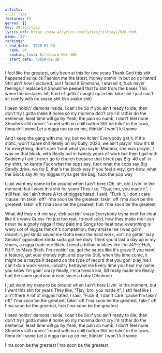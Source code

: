 ```yaml
---
artists:
- Lil Tjay
features: []
genres: []
key: 20-lil-tjay
lyrics_url: https://www.azlyrics.com/lyrics/liltjay/2020.html
name: '20'
rankings:
- end_date: '2020-01-24'
  rank: 94
  ranking_list: Billboard Hot 100
  start_date: '2020-01-18'
---
```


I feel like the greatest, only been at this for two years
Thank God this shit happened so quick
Fashion me the latest, money comin' in but so do hatred
Shit ain't how I pictured, but I faced it
Emotions, I erased it, fuck havin' feelings, I replaced it
Should've peeped that fu shit from the bases
This when the mistakes hit, tired of gettin' caught up in this fake shit
I just can't sit comfy with no snake shit (No snake shit)

I been holdin' demons inside, I can't lie
So if you ain't ready to die, then don't try
I gotta make it home so my momma don't cry
I'd rather do the sentence, least time will go by
Yeah, the pain so numb, I don't feel none
Shooters still runnin' 'round with no chill button
Still be totin' in the town, finna drill some
Let a nigga run up on me, thinkin' I won't kill some

And I keep the gang with me, try, but we itchin'
Everybody get it, if it's static, won't spare shit
Really on my bully, 2020, we ain't playin'
Now it's lit for everything, don't care 'bout what you sayin'
Momma, she was prayin', I was on that block, with
Really put in twenty years of work but then I got with
Suddenly I ain't never go to church because that block pay
Big .40 cal' in my shirt, no karate
Fuck what the opps say, fuck what the cops say
Big Smelly drive, we for E, that's the block way
If you feel a way, grrt-bow, what the Glock say
All my niggas tryna get the bag, fuck the pop way

I just want my name to be around when I ain't here (Oh, oh, oh)
Livin' in the moment, but I want this shit for years
They like, "Tjay, bro, you made it", I still feel like I ain't there
A lot of niggas hated, I said, "Fuck it, I don't care 'cause I'm takin' off"
I'ma soon be the greatest, takin' off
I'ma soon be the greatest, takin' off
I'ma soon be the greatest, huh
I'ma soon be the greatest

What did they did not say, dick suckin' crazy
Everybody tryna beef for clout like it's wavy
Guess I'm just too real, I stood solid, how they made me
I can never be a goofy nigga if they paid me
Songs too heat now, everything is wavy
Lot of niggas think it's competition, they amaze me
I was goin' downhill, jail kinda saved me
Gotta keep the hard work, ain't no gettin' lazy
Smokin' opposition kinda sorta got me dazy
Think you'd last a day up in my shoes, a nigga trade me
Bitch, I need a billion in blues like I'm JAY-Z
Huh, R.I.P. to Mavy
Bitch, I'm cookin' up, got the sauce like it's gravy
If you want a feature, get your money right and pay me
Still, when the time come, it might be a maybe
It depend on the type of record that you gon' play me
I can't do a wack verse, industry betrayed me
Every time you hear my name, you know I'm goin' crazy
Really, I'm a trench kid, SB really made me
Really had the same goal and dream since a baby (Ohohooh

I just want my name to be around when I ain't here
Livin' in the moment, but I want this shit for years
They like, "Tjay, bro, you made it", I still feel like I ain't there
A lot of niggas hated, I said, "Fuck it, I don't care 'cause I'm takin' off"
I'ma soon be the greatest, takin' off
I'ma soon be the greatest, takin' off
I'ma soon be the greatest, huh
I'ma soon be the greatest

I been holdin' demons inside, I can't lie
So if you ain't ready to die, then don't try
I gotta make it home so my momma don't cry
I'd rather do the sentence, least time will go by
Yeah, the pain so numb, I don't feel none
Shooters still runnin' 'round with no chill button
Still be totin' in the town, finna drill some
Let a nigga run up on me, thinkin' I won't kill some

I'ma soon be the greatest
I'ma soon be the greatest



